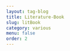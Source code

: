 ```yaml
---
layout: tag-blog
title: Literature-Book
slug: litBook
category: various
menu: false
order: 2
---
```

